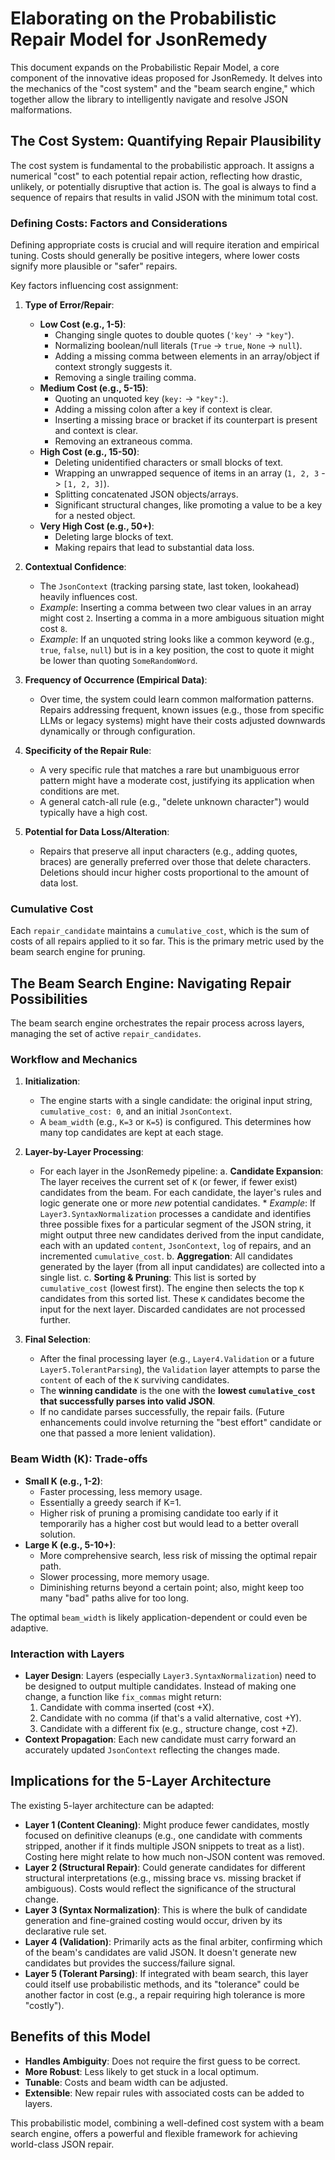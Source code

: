 # Elaborating on the Probabilistic Repair Model for JsonRemedy

This document expands on the Probabilistic Repair Model, a core component of the innovative ideas proposed for JsonRemedy. It delves into the mechanics of the "cost system" and the "beam search engine," which together allow the library to intelligently navigate and resolve JSON malformations.

## The Cost System: Quantifying Repair Plausibility

The cost system is fundamental to the probabilistic approach. It assigns a numerical "cost" to each potential repair action, reflecting how drastic, unlikely, or potentially disruptive that action is. The goal is always to find a sequence of repairs that results in valid JSON with the minimum total cost.

### Defining Costs: Factors and Considerations

Defining appropriate costs is crucial and will require iteration and empirical tuning. Costs should generally be positive integers, where lower costs signify more plausible or "safer" repairs.

Key factors influencing cost assignment:

1.  **Type of Error/Repair**:
    *   **Low Cost (e.g., 1-5)**:
        *   Changing single quotes to double quotes (`'key'` -> `"key"`).
        *   Normalizing boolean/null literals (`True` -> `true`, `None` -> `null`).
        *   Adding a missing comma between elements in an array/object if context strongly suggests it.
        *   Removing a single trailing comma.
    *   **Medium Cost (e.g., 5-15)**:
        *   Quoting an unquoted key (`key:` -> `"key":`).
        *   Adding a missing colon after a key if context is clear.
        *   Inserting a missing brace or bracket if its counterpart is present and context is clear.
        *   Removing an extraneous comma.
    *   **High Cost (e.g., 15-50)**:
        *   Deleting unidentified characters or small blocks of text.
        *   Wrapping an unwrapped sequence of items in an array (`1, 2, 3` -> `[1, 2, 3]`).
        *   Splitting concatenated JSON objects/arrays.
        *   Significant structural changes, like promoting a value to be a key for a nested object.
    *   **Very High Cost (e.g., 50+)**:
        *   Deleting large blocks of text.
        *   Making repairs that lead to substantial data loss.

2.  **Contextual Confidence**:
    *   The `JsonContext` (tracking parsing state, last token, lookahead) heavily influences cost.
    *   *Example*: Inserting a comma between two clear values in an array might cost `2`. Inserting a comma in a more ambiguous situation might cost `8`.
    *   *Example*: If an unquoted string looks like a common keyword (e.g., `true`, `false`, `null`) but is in a key position, the cost to quote it might be lower than quoting `SomeRandomWord`.

3.  **Frequency of Occurrence (Empirical Data)**:
    *   Over time, the system could learn common malformation patterns. Repairs addressing frequent, known issues (e.g., those from specific LLMs or legacy systems) might have their costs adjusted downwards dynamically or through configuration.

4.  **Specificity of the Repair Rule**:
    *   A very specific rule that matches a rare but unambiguous error pattern might have a moderate cost, justifying its application when conditions are met.
    *   A general catch-all rule (e.g., "delete unknown character") would typically have a high cost.

5.  **Potential for Data Loss/Alteration**:
    *   Repairs that preserve all input characters (e.g., adding quotes, braces) are generally preferred over those that delete characters. Deletions should incur higher costs proportional to the amount of data lost.

### Cumulative Cost

Each `repair_candidate` maintains a `cumulative_cost`, which is the sum of costs of all repairs applied to it so far. This is the primary metric used by the beam search engine for pruning.

## The Beam Search Engine: Navigating Repair Possibilities

The beam search engine orchestrates the repair process across layers, managing the set of active `repair_candidates`.

### Workflow and Mechanics

1.  **Initialization**:
    *   The engine starts with a single candidate: the original input string, `cumulative_cost: 0`, and an initial `JsonContext`.
    *   A `beam_width` (e.g., `K=3` or `K=5`) is configured. This determines how many top candidates are kept at each stage.

2.  **Layer-by-Layer Processing**:
    *   For each layer in the JsonRemedy pipeline:
        a.  **Candidate Expansion**: The layer receives the current set of `K` (or fewer, if fewer exist) candidates from the beam. For each candidate, the layer's rules and logic generate one or more *new* potential candidates.
            *   *Example*: If `Layer3.SyntaxNormalization` processes a candidate and identifies three possible fixes for a particular segment of the JSON string, it might output three new candidates derived from the input candidate, each with an updated `content`, `JsonContext`, `log` of repairs, and an incremented `cumulative_cost`.
        b.  **Aggregation**: All candidates generated by the layer (from all input candidates) are collected into a single list.
        c.  **Sorting & Pruning**: This list is sorted by `cumulative_cost` (lowest first). The engine then selects the top `K` candidates from this sorted list. These `K` candidates become the input for the next layer. Discarded candidates are not processed further.

3.  **Final Selection**:
    *   After the final processing layer (e.g., `Layer4.Validation` or a future `Layer5.TolerantParsing`), the `Validation` layer attempts to parse the `content` of each of the `K` surviving candidates.
    *   The **winning candidate** is the one with the **lowest `cumulative_cost` that successfully parses into valid JSON**.
    *   If no candidate parses successfully, the repair fails. (Future enhancements could involve returning the "best effort" candidate or one that passed a more lenient validation).

### Beam Width (K): Trade-offs

-   **Small K (e.g., 1-2)**:
    *   Faster processing, less memory usage.
    *   Essentially a greedy search if K=1.
    *   Higher risk of pruning a promising candidate too early if it temporarily has a higher cost but would lead to a better overall solution.
-   **Large K (e.g., 5-10+)**:
    *   More comprehensive search, less risk of missing the optimal repair path.
    *   Slower processing, more memory usage.
    *   Diminishing returns beyond a certain point; also, might keep too many "bad" paths alive for too long.

The optimal `beam_width` is likely application-dependent or could even be adaptive.

### Interaction with Layers

-   **Layer Design**: Layers (especially `Layer3.SyntaxNormalization`) need to be designed to output multiple candidates. Instead of making one change, a function like `fix_commas` might return:
    1.  Candidate with comma inserted (cost +X).
    2.  Candidate with no comma (if that's a valid alternative, cost +Y).
    3.  Candidate with a different fix (e.g., structure change, cost +Z).
-   **Context Propagation**: Each new candidate must carry forward an accurately updated `JsonContext` reflecting the changes made.

## Implications for the 5-Layer Architecture

The existing 5-layer architecture can be adapted:

-   **Layer 1 (Content Cleaning)**: Might produce fewer candidates, mostly focused on definitive cleanups (e.g., one candidate with comments stripped, another if it finds multiple JSON snippets to treat as a list). Costing here might relate to how much non-JSON content was removed.
-   **Layer 2 (Structural Repair)**: Could generate candidates for different structural interpretations (e.g., missing brace vs. missing bracket if ambiguous). Costs would reflect the significance of the structural change.
-   **Layer 3 (Syntax Normalization)**: This is where the bulk of candidate generation and fine-grained costing would occur, driven by its declarative rule set.
-   **Layer 4 (Validation)**: Primarily acts as the final arbiter, confirming which of the beam's candidates are valid JSON. It doesn't generate new candidates but provides the success/failure signal.
-   **Layer 5 (Tolerant Parsing)**: If integrated with beam search, this layer could itself use probabilistic methods, and its "tolerance" could be another factor in cost (e.g., a repair requiring high tolerance is more "costly").

## Benefits of this Model

-   **Handles Ambiguity**: Does not require the first guess to be correct.
-   **More Robust**: Less likely to get stuck in a local optimum.
-   **Tunable**: Costs and beam width can be adjusted.
-   **Extensible**: New repair rules with associated costs can be added to layers.

This probabilistic model, combining a well-defined cost system with a beam search engine, offers a powerful and flexible framework for achieving world-class JSON repair.
